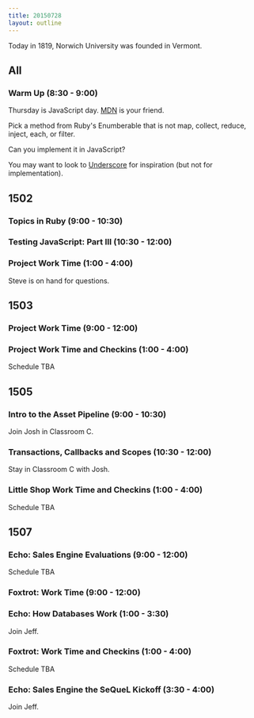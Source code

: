 ```yaml
---
title: 20150728
layout: outline
---
```


Today in 1819, Norwich University was founded in Vermont.

## All

### Warm Up (8:30 - 9:00)

Thursday is JavaScript day. [MDN](https://developer.mozilla.org/en-US/) is your friend.

Pick a method from Ruby's Enumberable that is not map, collect, reduce, inject, each, or filter.

Can you implement it in JavaScript?

You may want to look to [Underscore](http://underscorejs.org/) for inspiration (but not for implementation).


## 1502

### Topics in Ruby (9:00 - 10:30)

### Testing JavaScript: Part III (10:30 - 12:00)



### Project Work Time (1:00 - 4:00)

Steve is on hand for questions.

## 1503

### Project Work Time (9:00 - 12:00)

### Project Work Time and Checkins (1:00 - 4:00)

Schedule TBA


## 1505

### Intro to the Asset Pipeline (9:00 - 10:30)

Join Josh in Classroom C.

### Transactions, Callbacks and Scopes (10:30 - 12:00)

Stay in Classroom C with Josh.

### Little Shop Work Time and Checkins (1:00 - 4:00)

Schedule TBA


## 1507

### Echo: Sales Engine Evaluations (9:00 - 12:00)

Schedule TBA

### Foxtrot: Work Time (9:00 - 12:00)

### Echo: How Databases Work (1:00 - 3:30)

Join Jeff.

### Foxtrot: Work Time and Checkins (1:00 - 4:00)

Schedule TBA

### Echo: Sales Engine the SeQueL Kickoff (3:30 - 4:00)

Join Jeff.
